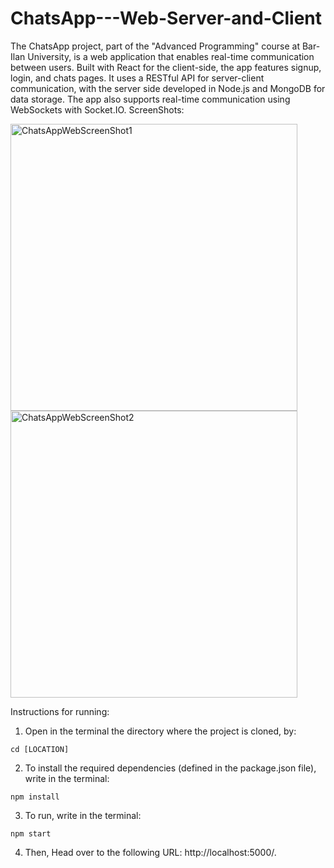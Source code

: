 # ChatsApp---Web-Server-and-Client
The ChatsApp project, part of the "Advanced Programming" course at Bar-Ilan University, is a web application that enables real-time communication between users. Built with React for the client-side, the app features signup, login, and chats pages. It uses a RESTful API for server-client communication, with the server side developed in Node.js and MongoDB for data storage. The app also supports real-time communication using WebSockets with Socket.IO.
ScreenShots:

<img width="459" alt="ChatsAppWebScreenShot1" src="https://github.com/AmirSchreiber1/ChatsApp---Web-Server-and-Client/assets/106608211/1e5694c1-f43e-4dff-8fe6-e1c2ac8c02c5">
<img width="459" alt="ChatsAppWebScreenShot2" src="https://github.com/AmirSchreiber1/ChatsApp---Web-Server-and-Client/assets/106608211/5ff45385-243d-409b-925f-c3a667307953">

Instructions for running:
1. Open in the terminal the directory where the project is cloned, by:
```
cd [LOCATION]
```
2. To install the required dependencies (defined in the package.json file), write in the terminal:
```
npm install
```
3. To run, write in the terminal:
```
npm start
```
4. Then, Head over to the following URL: http://localhost:5000/.
